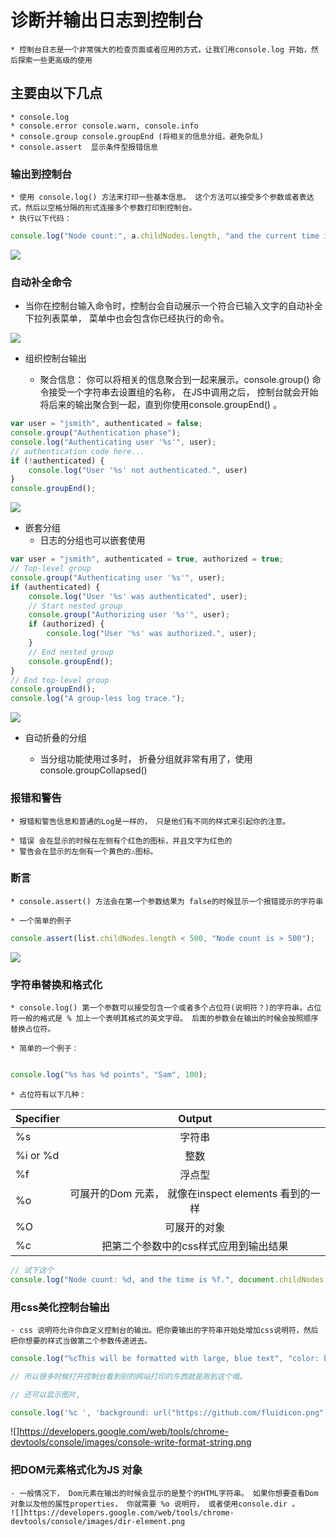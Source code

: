 # 诊断并输出日志到控制台

    * 控制台日志是一个非常强大的检查页面或者应用的方式，让我们用console.log 开始，然后探索一些更高级的使用

## 主要由以下几点

    * console.log
    * console.error console.warn, console.info
    * console.group console.groupEnd (将相关的信息分组，避免杂乱)
    * console.assert  显示条件型报错信息


### 输出到控制台

    * 使用 console.log() 方法来打印一些基本信息。 这个方法可以接受多个参数或者表达式，然后以空格分隔的形式连接多个参数打印到控制台。
    * 执行以下代码：

```javascript
console.log("Node count:", a.childNodes.length, "and the current time is:", Date.now());
```
<img src="https://developers.google.com/web/tools/chrome-devtools/console/images/console-write-log-multiple.png"/>

### 自动补全命令

* 当你在控制台输入命令时，控制台会自动展示一个符合已输入文字的自动补全下拉列表菜单， 菜单中也会包含你已经执行的命令。
<img src="https://developers.google.com/web/tools/chrome-devtools/console/images/autocomplete.png" />

* 组织控制台输出

    * 聚合信息： 你可以将相关的信息聚合到一起来展示。console.group() 命令接受一个字符串去设置组的名称， 在JS中调用之后， 控制台就会开始将后来的输出聚合到一起，直到你使用console.groupEnd() 。

```javascript 
var user = "jsmith", authenticated = false;
console.group("Authentication phase");
console.log("Authenticating user '%s'", user);
// authentication code here...
if (!authenticated) {
    console.log("User '%s' not authenticated.", user)
}
console.groupEnd();
```

<img src="https://developers.google.com/web/tools/chrome-devtools/console/images/console-write-group.png" />

* 嵌套分组
    * 日志的分组也可以嵌套使用

```javascript
var user = "jsmith", authenticated = true, authorized = true;
// Top-level group
console.group("Authenticating user '%s'", user);
if (authenticated) {
    console.log("User '%s' was authenticated", user);
    // Start nested group
    console.group("Authorizing user '%s'", user);
    if (authorized) {
        console.log("User '%s' was authorized.", user);
    }
    // End nested group
    console.groupEnd();
}
// End top-level group
console.groupEnd();
console.log("A group-less log trace.");
```

<img src="https://developers.google.com/web/tools/chrome-devtools/console/images/console-write-nestedgroup.png" />

* 自动折叠的分组

    * 当分组功能使用过多时， 折叠分组就非常有用了，使用console.groupCollapsed()

### 报错和警告

    * 报错和警告信息和普通的Log是一样的， 只是他们有不同的样式来引起你的注意。
 
    * 错误 会在显示的时候在左侧有个红色的图标，并且文字为红色的
    * 警告会在显示的左侧有一个黄色的⚠️图标。

### 断言

    * console.assert() 方法会在第一个参数结果为 false的时候显示一个报错提示的字符串

    * 一个简单的例子
```javascript
console.assert(list.childNodes.length < 500, "Node count is > 500");
```
<img src="https://developers.google.com/web/tools/chrome-devtools/console/images/console-write-assert-failed.png" />


### 字符串替换和格式化

    * console.log() 第一个参数可以接受包含一个或者多个占位符(说明符？)的字符串，占位符一般的格式是 % 加上一个表明其格式的英文字母。 后面的参数会在输出的时候会按照顺序替换占位符。

    * 简单的一个例子： 

```javascript

console.log("%s has %d points", "Sam", 100);
```

    * 占位符有以下几种：

| Specifier |  Output|
| ---------- | :---------:|
|%s | 字符串|
|%i or %d  |  整数|
|%f | 浮点型 |
|%o | 可展开的Dom 元素， 就像在inspect elements 看到的一样|
|%O | 可展开的对象 |
|%c | 把第二个参数中的css样式应用到输出结果|

```javascript
// 试下这个
console.log("Node count: %d, and the time is %f.", document.childNodes.length, Date.now());
```

### 用css美化控制台输出

    - css 说明符允许你自定义控制台的输出。把你要输出的字符串开始处增加css说明符，然后把你想要的样式当做第二个参数传递进去。

```javascript
console.log("%cThis will be formatted with large, blue text", "color: blue; font-size: x-large");

// 所以很多时候打开控制台看到别的网站打印的东西就是用到这个哦。

// 还可以显示图片,

console.log('%c ', 'background: url("https://github.com/fluidicon.png");background-size: 100px;font-size:90px')

```

![]https://developers.google.com/web/tools/chrome-devtools/console/images/console-write-format-string.png


### 把DOM元素格式化为JS 对象

    - 一般情况下， Dom元素在输出的时候会显示的是整个的HTML字符串。 如果你想要查看Dom对象以及他的属性properties， 你就需要 %o 说明符， 或者使用console.dir 。
    ![]https://developers.google.com/web/tools/chrome-devtools/console/images/dir-element.png
